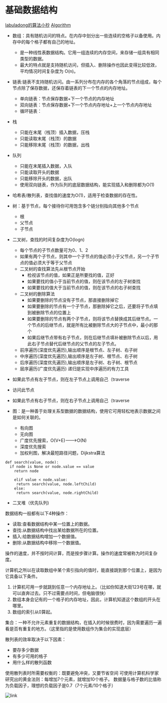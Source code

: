 # 基础数据结构

[labuladong的算法小抄](https://labuladong.gitbook.io/algo/)
[Algorithm](https://nicodechal.github.io/tags/#Algorithm)


- 数组：具有随机访问的特点。在内存中划分出一些连续的空格子以备使用。内存中的每个格子都有自己的地址。
  - 是一种线性表数据结构。它用一组连续的内存空间，来存储一组具有相同类型的数据。
  - 最大的特点就是支持随机访问，但插入、删除操作也因此变得比较低效，平均情况时间复杂度为 O(n)。
- 链表:链表不支持随机访问。由一系列分布在内存的各个角落的节点组成，每个节点除了保存数据，还保存着链表的下一个节点的内存地址。
  - 单向链表：节点保存数据+下一个节点的内存地址
  - 双向链表：节点保存数据+下一个节点内存地址+上一个节点内存地址
  - 循环链表：
- 栈
  - 只能在末尾（栈顶）插入数据，压栈
  - 只能读取末尾（栈顶）的数据
  - 只能移除末尾（栈顶）的数据，出栈
- 队列
  - 只能在末尾插入数据，入队
  - 只能读取开头的数据
  - 只能移除开头的数据，出队
  - 使用双向链表，作为队列的底层数据结构，能实现插入和删除都为O(1)
- 哈希表/散列表，查找值的速度为O(1)，适用于检查数据的存在性。
- 树：基于节点，每个接待你可用饱含多个链分别指向其他多个节点
  - 根
  - 父节点
  - 子节点
- 二叉树，查找的时间复杂度为O(logn)
  - 每个节点的子节点数量可为0、1、2
  - 如果有两个子节点，则其中一个子节点的值必须小于父节点，另一个子节点的值必须大于等于父节点
  - 二叉树的查找算法先从根节点开始
    - 检视该节点的值，如果正是所要找的值，正好
    - 如果要找的值小于当前节点的值，则在该节点的左子树查找
    - 如果要找的值大于当前节点的值，则在该节点的右子树查找
  - 二叉树的删除算法
    - 如果要删除的节点没有子节点，那直接删除掉它
    - 如果要删除的节点有一个子节点，那删除掉它之后，还要将子节点填到被删除节点的位置上
    - 如果要删除的节点有两个子节点，则将该节点替换成其后继节点。一个节点的后继节点，就是所有比被删除节点大的子节点中，最小的那个
    - 如果后继节点带有右子节点，则在后继节点填补被删除节点以后，用此右子节点替代后继节点的父节点的左子节点。
  - 前序遍历(深度优先遍历),输出顺序是根节点、左子树、右子树
  - 中序遍历(深度优先遍历),输出顺序是左子树、根节点、右子树
  - 后序遍历(深度优先遍历),输出顺序是左子树、右子树、根节点
  - 层序遍历(广度优先遍历)
递归是实现中序遍历的有力工具
- 如果此节点有左子节点，则在左子节点上调用自己（traverse
- 访问此节点
- 如果此节点有右子节点，则在右子节点上调用自己（traverse

- 图：是一种善于处理关系型数据的数据结构，使用它可用轻松地表示数据之间是如何关联的。
  - 有向图
  - 无向图
  - 广度优先搜索，O(V+E)--->O(N)
  - 深度优先搜索
  - 加权利图，解决最短路径问题，Dijkstra算法
```
def search(value, node):
  if node is None or node.value == value
    return node
    
    elif value < node.value:
     return search(value, node.leftChild)
    else:
     return search(value, node.rightChild)
```
- 二叉堆（优先队列)

数据结构一般都有以下4种操作：
- 读取:查看数据结构中某一位置上的数据。
- 查找:从数据结构中找出某给数据所在的位置。
- 插入:给数据结构增加一个数据值。
- 删除:从数据结构中移除一个数据值。

操作的速度，并不按时间计算，而是按步骤计算。操作的速度常被称为时间复杂度。




计算机之所以在读取数组中某个索引指向的值时，能直接跳到那个位置上，是因为它具备以下条件。
1. 计算机可用一步就跳到任意一个内存地址上。（比如你知道大街123号在哪，就可以直奔过去。只不过需要点时间，但电脑很快）
2. 数组本身会记有的一个格子的内存地址，因此，计算机知道这个数组的开头在哪里。
3. 数组的索引从0算起。


集合：一种不允许元素重复的数据结构，在插入的时候很费时，因为需要遍历一遍看是否有重复的地方。（这里指的是使用数组作为集合的实现底层）

散列表的效率取决于以下因素：
- 要存多少数据
- 有多少可用的格子
- 用什么样的散列函数

使用散列表时所需要权衡的：既要避免冲突，又要节省空间
可使用计算机科学家研究出的黄金法则：每增加7个元素，就增加10个格子。
数据量与格子数的比值称为负载因子，理想的负载因子是0.7（7个元素/10个格子）

![link](https://user-images.githubusercontent.com/9456917/141671831-f348a580-1818-41de-a18c-2a8ccca5dda7.png)


